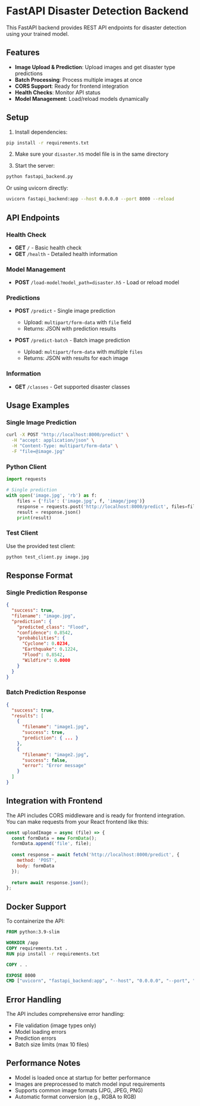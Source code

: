 # FastAPI Disaster Detection Backend

This FastAPI backend provides REST API endpoints for disaster detection using your trained model.

## Features

- **Image Upload & Prediction**: Upload images and get disaster type predictions
- **Batch Processing**: Process multiple images at once
- **CORS Support**: Ready for frontend integration
- **Health Checks**: Monitor API status
- **Model Management**: Load/reload models dynamically

## Setup

1. Install dependencies:
```bash
pip install -r requirements.txt
```

2. Make sure your `disaster.h5` model file is in the same directory

3. Start the server:
```bash
python fastapi_backend.py
```

Or using uvicorn directly:
```bash
uvicorn fastapi_backend:app --host 0.0.0.0 --port 8000 --reload
```

## API Endpoints

### Health Check
- **GET** `/` - Basic health check
- **GET** `/health` - Detailed health information

### Model Management
- **POST** `/load-model?model_path=disaster.h5` - Load or reload model

### Predictions
- **POST** `/predict` - Single image prediction
  - Upload: `multipart/form-data` with `file` field
  - Returns: JSON with prediction results

- **POST** `/predict-batch` - Batch image prediction
  - Upload: `multipart/form-data` with multiple `files`
  - Returns: JSON with results for each image

### Information
- **GET** `/classes` - Get supported disaster classes

## Usage Examples

### Single Image Prediction
```bash
curl -X POST "http://localhost:8000/predict" \
  -H "accept: application/json" \
  -H "Content-Type: multipart/form-data" \
  -F "file=@image.jpg"
```

### Python Client
```python
import requests

# Single prediction
with open('image.jpg', 'rb') as f:
    files = {'file': ('image.jpg', f, 'image/jpeg')}
    response = requests.post('http://localhost:8000/predict', files=files)
    result = response.json()
    print(result)
```

### Test Client
Use the provided test client:
```bash
python test_client.py image.jpg
```

## Response Format

### Single Prediction Response
```json
{
  "success": true,
  "filename": "image.jpg",
  "prediction": {
    "predicted_class": "Flood",
    "confidence": 0.8542,
    "probabilities": {
      "Cyclone": 0.0234,
      "Earthquake": 0.1224,
      "Flood": 0.8542,
      "Wildfire": 0.0000
    }
  }
}
```

### Batch Prediction Response
```json
{
  "success": true,
  "results": [
    {
      "filename": "image1.jpg",
      "success": true,
      "prediction": { ... }
    },
    {
      "filename": "image2.jpg",
      "success": false,
      "error": "Error message"
    }
  ]
}
```

## Integration with Frontend

The API includes CORS middleware and is ready for frontend integration. You can make requests from your React frontend like this:

```javascript
const uploadImage = async (file) => {
  const formData = new FormData();
  formData.append('file', file);
  
  const response = await fetch('http://localhost:8000/predict', {
    method: 'POST',
    body: formData
  });
  
  return await response.json();
};
```

## Docker Support

To containerize the API:

```dockerfile
FROM python:3.9-slim

WORKDIR /app
COPY requirements.txt .
RUN pip install -r requirements.txt

COPY . .

EXPOSE 8000
CMD ["uvicorn", "fastapi_backend:app", "--host", "0.0.0.0", "--port", "8000"]
```

## Error Handling

The API includes comprehensive error handling:
- File validation (image types only)
- Model loading errors
- Prediction errors
- Batch size limits (max 10 files)

## Performance Notes

- Model is loaded once at startup for better performance
- Images are preprocessed to match model input requirements
- Supports common image formats (JPG, JPEG, PNG)
- Automatic format conversion (e.g., RGBA to RGB)